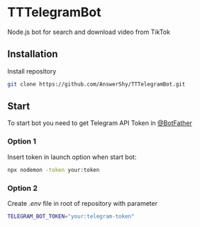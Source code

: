 
# TTTelegramBot

Node.js bot for search and download video from TikTok


## Installation

Install repository

```bash
git clone https://github.com/AnswerShy/TTTelegramBot.git
```

## Start

To start bot you need to get Telegram API Token in [@BotFather](https://t.me/BotFather)

### Option 1

Insert token in launch option when start bot:
```bash
npx nodemon -token your:token
```
### Option 2

Create *.env* file in root of repository with parameter
```bash
TELEGRAM_BOT_TOKEN="your:telegram-token"
```